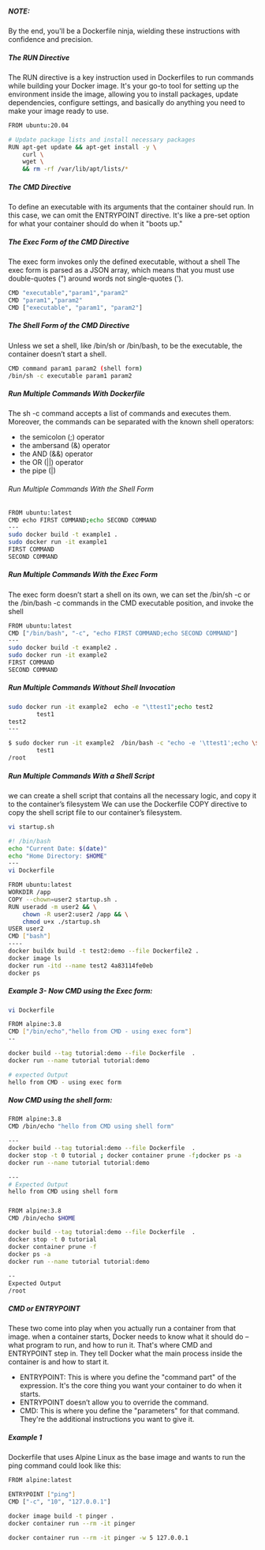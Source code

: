 ##### NOTE: 
By the end, you'll be a Dockerfile ninja, wielding these instructions with confidence and precision.

##### The RUN Directive
The RUN directive is a key instruction used in Dockerfiles to run commands while building your Docker image.
It's your go-to tool for setting up the environment inside the image, allowing you to install packages, update dependencies, configure settings, and basically do anything you need to make your image ready to use.

``````sh
FROM ubuntu:20.04

# Update package lists and install necessary packages
RUN apt-get update && apt-get install -y \
    curl \
    wget \
    && rm -rf /var/lib/apt/lists/*

``````

#####  The CMD Directive
To define an executable with its arguments that the container should run. In this case, we can omit the ENTRYPOINT directive.
It's like a pre-set option for what your container should do when it "boots up."

##### The Exec Form of the CMD Directive
The exec form invokes only the defined executable, without a shell
The exec form is parsed as a JSON array, which means that you must use double-quotes (") around words not single-quotes (').
``````sh
CMD "executable","param1","param2"
CMD "param1","param2"
CMD ["executable", "param1", "param2"]

``````
##### The Shell Form of the CMD Directive
Unless we set a shell, like /bin/sh or /bin/bash, to be the executable, the container doesn’t start a shell. 
``````sh
CMD command param1 param2 (shell form)
/bin/sh -c executable param1 param2

``````
#####  Run Multiple Commands With Dockerfile
The sh -c command accepts a list of commands and executes them. Moreover, the commands can be separated with the known shell operators:

- the semicolon (;) operator
- the ambersand (&) operator
- the AND (&&) operator
- the OR (||) operator
- the pipe (|)

###### Run Multiple Commands With the Shell Form

``````sh
FROM ubuntu:latest
CMD echo FIRST COMMAND;echo SECOND COMMAND
---
sudo docker build -t example1 .
sudo docker run -it example1
FIRST COMMAND
SECOND COMMAND
``````
#####  Run Multiple Commands With the Exec Form
The exec form doesn’t start a shell on its own, we can set the /bin/sh -c or the /bin/bash -c commands in the CMD executable position, and invoke the shell

``````sh
FROM ubuntu:latest
CMD ["/bin/bash", "-c", "echo FIRST COMMAND;echo SECOND COMMAND"]
---
sudo docker build -t example2 .
sudo docker run -it example2
FIRST COMMAND
SECOND COMMAND
``````
#####  Run Multiple Commands Without Shell Invocation

``````sh
sudo docker run -it example2  echo -e "\ttest1";echo test2
        test1
test2
---

$ sudo docker run -it example2  /bin/bash -c "echo -e '\ttest1';echo \$HOME"
        test1
/root
``````
#####  Run Multiple Commands With a Shell Script
we can create a shell script that contains all the necessary logic, and copy it to the container’s filesystem
We can use the Dockerfile COPY directive to copy the shell script file to our container’s filesystem.
``````sh
vi startup.sh

#! /bin/bash
echo "Current Date: $(date)"
echo "Home Directory: $HOME"
--- 
vi Dockerfile

FROM ubuntu:latest
WORKDIR /app
COPY --chown=user2 startup.sh .
RUN useradd -m user2 && \
    chown -R user2:user2 /app && \
    chmod u+x ./startup.sh
USER user2
CMD ["bash"]
----
docker buildx build -t test2:demo --file Dockerfile2 .
docker image ls
docker run -itd --name test2 4a83114fe0eb
docker ps

``````
#####  Example 3- Now CMD using the Exec form:

``````sh
vi Dockerfile

FROM alpine:3.8
CMD ["/bin/echo","hello from CMD - using exec form"]
--

docker build --tag tutorial:demo --file Dockerfile  .
docker run --name tutorial tutorial:demo

# expected Output
hello from CMD - using exec form
``````
#####  Now CMD using the shell form:

``````sh
FROM alpine:3.8
CMD /bin/echo "hello from CMD using shell form"

---
docker build --tag tutorial:demo --file Dockerfile  .
docker stop -t 0 tutorial ; docker container prune -f;docker ps -a
docker run --name tutorial tutorial:demo

---
# Expected Output
hello from CMD using shell form
``````
#####  

``````sh
FROM alpine:3.8
CMD /bin/echo $HOME

docker build --tag tutorial:demo --file Dockerfile  .
docker stop -t 0 tutorial
docker container prune -f
docker ps -a
docker run --name tutorial tutorial:demo

--
Expected Output
/root
``````
#####  CMD or ENTRYPOINT
These two come into play when you actually run a container from that image. when a container starts, Docker needs to know what it should do – 
what program to run, and how to run it. That's where CMD and ENTRYPOINT step in. They tell Docker what the main process inside the container is and how to start it.

- ENTRYPOINT: This is where you define the "command part" of the expression. It's the core thing you want your container to do when it starts.
- ENTRYPOINT doesn’t allow you to override the command.
- CMD: This is where you define the "parameters" for that command. They're the additional instructions you want to give it.

##### Example 1 
Dockerfile that uses Alpine Linux as the base image and wants to run the ping command could look like this:

``````sh
FROM alpine:latest

ENTRYPOINT ["ping"]
CMD ["-c", "10", "127.0.0.1"]

docker image build -t pinger .
docker container run --rm -it pinger

docker container run --rm -it pinger -w 5 127.0.0.1
``````


